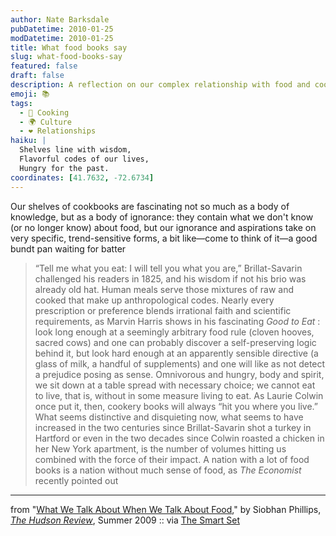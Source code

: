 ```yaml
---
author: Nate Barksdale
pubDatetime: 2010-01-25
modDatetime: 2010-01-25
title: What food books say
slug: what-food-books-say
featured: false
draft: false
description: A reflection on our complex relationship with food and cookbooks, revealing both knowledge and ignorance throughout history.
emoji: 📚
tags:
  - 🍳 Cooking
  - 🌍 Culture
  - ❤️ Relationships
haiku: |
  Shelves line with wisdom,  
  Flavorful codes of our lives,  
  Hungry for the past.
coordinates: [41.7632, -72.6734]
---
```


Our shelves of cookbooks are fascinating not so much as a body of knowledge, but as a body of ignorance: they contain what we don't know (or no longer know) about food, but our ignorance and aspirations take on very specific, trend-sensitive forms, a bit like—come to think of it—a good bundt pan waiting for batter

> “Tell me what you eat: I will tell you what you are,” Brillat-Savarin challenged his readers in 1825, and his wisdom if not his brio was already old hat. Human meals serve those mixtures of raw and cooked that make up anthropological codes. Nearly every prescription or preference blends irrational faith and scientific requirements, as Marvin Harris shows in his fascinating _Good to Eat_ : look long enough at a seemingly arbitrary food rule (cloven hooves, sacred cows) and one can probably discover a self-preserving logic behind it, but look hard enough at an apparently sensible directive (a glass of milk, a handful of supplements) and one will like as not detect a prejudice posing as sense. Omnivorous and hungry, body and spirit, we sit down at a table spread with necessary choice; we cannot eat to live, that is, without in some measure living to eat. As Laurie Colwin once put it, then, cookery books will always “hit you where you live.” What seems distinctive and disquieting now, what seems to have increased in the two centuries since Brillat-Savarin shot a turkey in Hartford or even in the two decades since Colwin roasted a chicken in her New York apartment, is the number of volumes hitting us combined with the force of their impact. A nation with a lot of food books is a nation without much sense of food, as _The Economist_ recently pointed out

---

from "[What We Talk About When We Talk About Food](https://www.google.com/search?q=%22What%20We%20Talk%20About%20When%20We%20Talk%20About%20Food%22%20hudsonreview.com)," by Siobhan Phillips, [_The Hudson Review_](https://www.google.com/search?q=%22_The%20Hudson%20Review_%22%20hudsonreview.com), Summer 2009 :: via [The Smart Set](http://www.thesmartset.com/article/article01221001.aspx)
